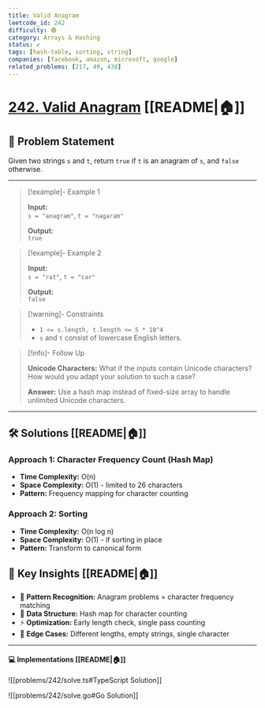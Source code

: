 ```yaml
---
title: Valid Anagram
leetcode_id: 242
difficulty: 🟢
category: Arrays & Hashing
status: ✔️
tags: [hash-table, sorting, string]
companies: [facebook, amazon, microsoft, google]
related_problems: [217, 49, 438]
---
```


# [242. Valid Anagram](https://leetcode.com/problems/valid-anagram/description/) [[README|🏠]]

## 📝 Problem Statement

Given two strings `s` and `t`, return `true` if `t` is an anagram of `s`, and `false` otherwise.

---

> [!example]- Example 1
>
> **Input:**  
> `s = "anagram"`, `t = "nagaram"`
>
> **Output:**  
> `true`

> [!example]- Example 2
>
> **Input:**  
> `s = "rat"`, `t = "car"`
>
> **Output:**  
> `false`

> [!warning]- Constraints
>
> - `1 <= s.length, t.length <= 5 * 10^4`
> - `s` and `t` consist of lowercase English letters.

> [!info]- Follow Up
>
> **Unicode Characters:** What if the inputs contain Unicode characters? How would you adapt your solution to such a case?
>
> **Answer:** Use a hash map instead of fixed-size array to handle unlimited Unicode characters.

---

## 🛠️ Solutions [[README|🏠]]

### Approach 1: Character Frequency Count (Hash Map)

- **Time Complexity:** O(n)
- **Space Complexity:** O(1) - limited to 26 characters
- **Pattern:** Frequency mapping for character counting

### Approach 2: Sorting

- **Time Complexity:** O(n log n)
- **Space Complexity:** O(1) - if sorting in place
- **Pattern:** Transform to canonical form

## 🔑 Key Insights [[README|🏠]]

- 🧠 **Pattern Recognition:** Anagram problems = character frequency matching
- 🔧 **Data Structure:** Hash map for character counting
- ⚡ **Optimization:** Early length check, single pass counting
- 🎯 **Edge Cases:** Different lengths, empty strings, single character

---

#### 💻 Implementations [[README|🏠]]

![[problems/242/solve.ts#TypeScript Solution]]

![[problems/242/solve.go#Go Solution]]
